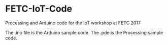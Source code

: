 # FETC-IoT-Code
Processing and Arduino code for the IoT workshop at FETC 2017

The .ino file is the Arduino sample code.
The .pde is the Processing sample code.
